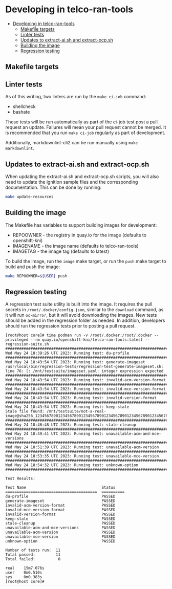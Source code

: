 # Developing in telco-ran-tools

- [Developing in telco-ran-tools](#developing-in-telco-ran-tools)
  - [Makefile targets](#makefile-targets)
  - [Linter tests](#linter-tests)
  - [Updates to extract-ai.sh and extract-ocp.sh](#updates-to-extract-aish-and-extract-ocpsh)
  - [Building the image](#building-the-image)
  - [Regression testing](#regression-testing)

## Makefile targets

## Linter tests

As of this writing, two linters are run by the `make ci-job` command:

- shellcheck
- bashate

These tests will be run automatically as part of the ci-job test post a pull request an update. Failures will mean your pull request
cannot be merged. It is recommended that you run `make ci-job` regularly as part of development.

Additionally, markdownlint-cli2 can be run manually using `make markdownlint`.

## Updates to extract-ai.sh and extract-ocp.sh

When updating the extract-ai.sh and extract-ocp.sh scripts, you will also need to update the ignition sample files and
the corresponding documentation. This can be done by running:

```bash
make update-resources
```

## Building the image

The Makefile has variables to support building images for development:

- REPOOWNER - the registry in quay.io for the image (defaults to openshift-kni)
- IMAGENAME - the image name (defaults to telco-ran-tools)
- IMAGETAG - the image tag (defaults to latest)

To build the image, run the `image` make target, or run the `push` make target to build and push the image:

```bash
make REPOOWNER=${USER} push
```

## Regression testing

A regression test suite utility is built into the image. It requires the pull secrets in `/root/.docker/config.json`, similar to
the `download` command, as it will run `oc-mirror`, but it will avoid downloading the images. New tests should be added in the regression
folder as needed. In addition, developers should run the regression tests prior to posting a pull request.

```console
[root@host core]# time podman run -v /root/.docker:/root/.docker --privileged --rm quay.io/openshift-kni/telco-ran-tools:latest -- regression-suite.sh
################################################################################
Wed May 24 18:39:26 UTC 2023: Running test: du-profile
################################################################################
Wed May 24 18:43:54 UTC 2023: Running test: generate-imageset
/usr/local/bin/regression-tests/regression-test-generate-imageset.sh: line 76: [: /mnt/testsuite/imageset.yaml: integer expression expected
################################################################################
Wed May 24 18:43:54 UTC 2023: Running test: invalid-acm-version-format
################################################################################
Wed May 24 18:43:54 UTC 2023: Running test: invalid-mce-version-format
################################################################################
Wed May 24 18:43:54 UTC 2023: Running test: invalid-version-format
################################################################################
Wed May 24 18:43:54 UTC 2023: Running test: keep-stale
Stale file found: /mnt/testsuite/not-a-real-image@sha256_1234567890123456789012345678901234567890123456789012345678901234.tgz
################################################################################
Wed May 24 18:46:48 UTC 2023: Running test: stale-cleanup
################################################################################
Wed May 24 18:49:41 UTC 2023: Running test: unavailable-acm-and-mce-versions
################################################################################
Wed May 24 18:51:39 UTC 2023: Running test: unavailable-acm-version
################################################################################
Wed May 24 18:53:35 UTC 2023: Running test: unavailable-mce-version
################################################################################
Wed May 24 18:54:32 UTC 2023: Running test: unknown-option
################################################################################

Test Results:

Test Name                                 Status
========================================  ==========
du-profile                                PASSED
generate-imageset                         PASSED
invalid-acm-version-format                PASSED
invalid-mce-version-format                PASSED
invalid-version-format                    PASSED
keep-stale                                PASSED
stale-cleanup                             PASSED
unavailable-acm-and-mce-versions          PASSED
unavailable-acm-version                   PASSED
unavailable-mce-version                   PASSED
unknown-option                            PASSED

Number of tests run:  11
Total passed:         11
Total failed:          0

real    15m7.076s
user    0m0.510s
sys     0m0.383s
[root@host core]#
```
